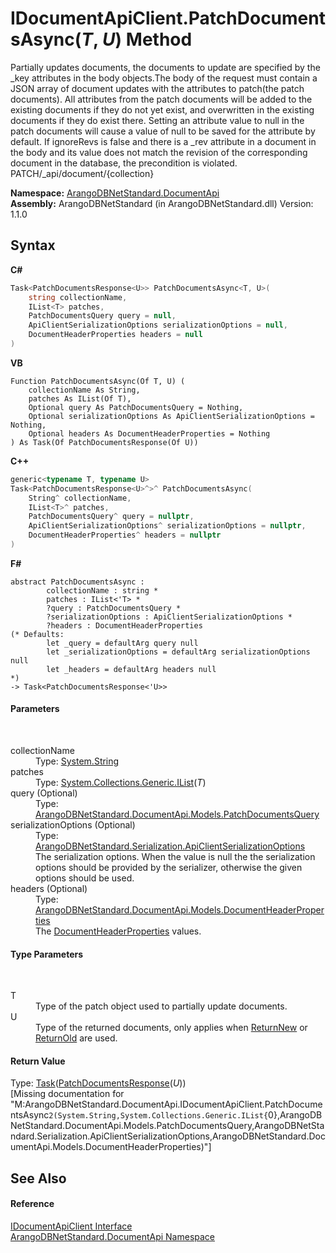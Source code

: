 # IDocumentApiClient.PatchDocumentsAsync(*T*, *U*) Method 
 

Partially updates documents, the documents to update are specified by the _key attributes in the body objects.The body of the request must contain a JSON array of document updates with the attributes to patch(the patch documents). All attributes from the patch documents will be added to the existing documents if they do not yet exist, and overwritten in the existing documents if they do exist there. Setting an attribute value to null in the patch documents will cause a value of null to be saved for the attribute by default. If ignoreRevs is false and there is a _rev attribute in a document in the body and its value does not match the revision of the corresponding document in the database, the precondition is violated. PATCH/_api/document/{collection}

**Namespace:**&nbsp;<a href="927cb31f-380a-2bf4-a1ca-09ab720e232b">ArangoDBNetStandard.DocumentApi</a><br />**Assembly:**&nbsp;ArangoDBNetStandard (in ArangoDBNetStandard.dll) Version: 1.1.0

## Syntax

**C#**<br />
``` C#
Task<PatchDocumentsResponse<U>> PatchDocumentsAsync<T, U>(
	string collectionName,
	IList<T> patches,
	PatchDocumentsQuery query = null,
	ApiClientSerializationOptions serializationOptions = null,
	DocumentHeaderProperties headers = null
)

```

**VB**<br />
``` VB
Function PatchDocumentsAsync(Of T, U) ( 
	collectionName As String,
	patches As IList(Of T),
	Optional query As PatchDocumentsQuery = Nothing,
	Optional serializationOptions As ApiClientSerializationOptions = Nothing,
	Optional headers As DocumentHeaderProperties = Nothing
) As Task(Of PatchDocumentsResponse(Of U))
```

**C++**<br />
``` C++
generic<typename T, typename U>
Task<PatchDocumentsResponse<U>^>^ PatchDocumentsAsync(
	String^ collectionName, 
	IList<T>^ patches, 
	PatchDocumentsQuery^ query = nullptr, 
	ApiClientSerializationOptions^ serializationOptions = nullptr, 
	DocumentHeaderProperties^ headers = nullptr
)
```

**F#**<br />
``` F#
abstract PatchDocumentsAsync : 
        collectionName : string * 
        patches : IList<'T> * 
        ?query : PatchDocumentsQuery * 
        ?serializationOptions : ApiClientSerializationOptions * 
        ?headers : DocumentHeaderProperties 
(* Defaults:
        let _query = defaultArg query null
        let _serializationOptions = defaultArg serializationOptions null
        let _headers = defaultArg headers null
*)
-> Task<PatchDocumentsResponse<'U>> 

```


#### Parameters
&nbsp;<dl><dt>collectionName</dt><dd>Type: <a href="https://docs.microsoft.com/dotnet/api/system.string" target="_blank" rel="noopener noreferrer">System.String</a><br /></dd><dt>patches</dt><dd>Type: <a href="https://docs.microsoft.com/dotnet/api/system.collections.generic.ilist-1" target="_blank" rel="noopener noreferrer">System.Collections.Generic.IList</a>(*T*)<br /></dd><dt>query (Optional)</dt><dd>Type: <a href="6f21f520-c056-a2b9-a247-1425249b0e22">ArangoDBNetStandard.DocumentApi.Models.PatchDocumentsQuery</a><br /></dd><dt>serializationOptions (Optional)</dt><dd>Type: <a href="4d2cfe44-8a3a-2efb-e814-c882bbee3e85">ArangoDBNetStandard.Serialization.ApiClientSerializationOptions</a><br />The serialization options. When the value is null the the serialization options should be provided by the serializer, otherwise the given options should be used.</dd><dt>headers (Optional)</dt><dd>Type: <a href="ec926014-3226-807e-03cf-3e590a993eb8">ArangoDBNetStandard.DocumentApi.Models.DocumentHeaderProperties</a><br />The <a href="ec926014-3226-807e-03cf-3e590a993eb8">DocumentHeaderProperties</a> values.</dd></dl>

#### Type Parameters
&nbsp;<dl><dt>T</dt><dd>Type of the patch object used to partially update documents.</dd><dt>U</dt><dd>Type of the returned documents, only applies when <a href="0e39ef47-ddf9-8db7-0e2f-073b691af703">ReturnNew</a> or <a href="0f2b8312-e369-7650-a810-70261227675d">ReturnOld</a> are used.</dd></dl>

#### Return Value
Type: <a href="https://docs.microsoft.com/dotnet/api/system.threading.tasks.task-1" target="_blank" rel="noopener noreferrer">Task</a>(<a href="09bb3141-b140-00e6-50cd-7b2819520129">PatchDocumentsResponse</a>(*U*))<br />\[Missing <returns> documentation for "M:ArangoDBNetStandard.DocumentApi.IDocumentApiClient.PatchDocumentsAsync``2(System.String,System.Collections.Generic.IList{``0},ArangoDBNetStandard.DocumentApi.Models.PatchDocumentsQuery,ArangoDBNetStandard.Serialization.ApiClientSerializationOptions,ArangoDBNetStandard.DocumentApi.Models.DocumentHeaderProperties)"\]

## See Also


#### Reference
<a href="51df5b95-04af-da7c-e481-e78cd0e61d1c">IDocumentApiClient Interface</a><br /><a href="927cb31f-380a-2bf4-a1ca-09ab720e232b">ArangoDBNetStandard.DocumentApi Namespace</a><br />
